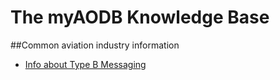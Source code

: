 # The myAODB Knowledge Base
##Common aviation industry information

* [Info about Type B Messaging](Type-B-Messaging.md)
